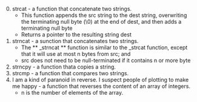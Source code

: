 0. strcat - a function that concatenate two strings. 
	* This function appends the src string to the dest string, overwriting the terminating null byte (\0) at the end of dest, and then adds a terminating null byte
	* Returns a pointer to the resulting string dest
1. strncat - a sunction that concatenates two strings. 
	* The ** _strncat ** function is similar to the _strcat function, except that it will use at most n bytes from src; and
	* src does not need to be null-terminated if it contains n or more byte
2. strncpy - a function thata copies a string.
3. strcmp - a function that compares two strings.
4. I am a kind of paranoid in reverse. I suspect people of plotting to make me happy - a function that reverses the content of an array of integers.
	* n is the number of elements of the array. 
